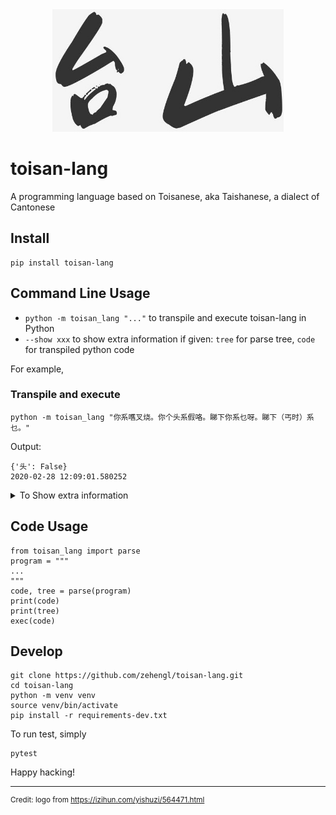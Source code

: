 <div align="center">
    <img src="logo.jpg" alt="taishan" height="196">
</div>

# toisan-lang

A programming language based on Toisanese, aka Taishanese, a dialect of Cantonese

## Install

    pip install toisan-lang

## Command Line Usage

- `python -m toisan_lang "..."` to transpile and execute toisan-lang in Python
- `--show xxx` to show extra information if given: `tree` for parse tree, `code` for transpiled python code

For example,

### Transpile and execute

    python -m toisan_lang "你系嚿叉烧。你个头系假咯。睇下你系乜呀。睇下（丐时）系乜。"

Output:

```
{'头': False}
2020-02-28 12:09:01.580252
```

<details>
<summary>To Show extra information</summary>

    python -m toisan_lang "你系嚿叉烧。你个头系假咯。睇下你系乜呀。睇下（丐时）系乜。" --show tree code

Output:

```

Parse Tree:
(START
  (begin_program (begin_scope))
  (block
    (statement (st_assign
      (var_list (var (variable_ref '你'))) '系'
      (exp_list (exp (dict_init '嚿叉烧'))))) '。'
    (statement (st_assign
      (var_list (var (variable_ref '你' '个' '头'))) '系'
      (exp_list (exp (constant (boolean '假')))))) '咯' '。'
    (statement (st_print '睇下'
      (var (variable_ref '你')) '系乜')) '呀' '。'
    (statement (st_print '睇下'
      (adjusted_exp '（'
        (exp (now '丐时')) '）') '系乜')) '。')
  (end_program (end_scope)))

Transpiled Python Code:
from datetime import datetime

def main():
    你 = dict()
    你['头'] = False
    print( 你 )
    print( ( datetime.now() ) )

if __name__ == '__main__':
    main()

{'头': False}
2020-03-03 22:26:13.549966
```

</details>

## Code Usage

    from toisan_lang import parse
    program = """
    ...
    """
    code, tree = parse(program)
    print(code)
    print(tree)
    exec(code)

## Develop

    git clone https://github.com/zehengl/toisan-lang.git
    cd toisan-lang
    python -m venv venv
    source venv/bin/activate
    pip install -r requirements-dev.txt

To run test, simply

    pytest

Happy hacking!

<hr>

<sup>Credit: logo from https://izihun.com/yishuzi/564471.html</sup>
